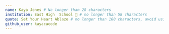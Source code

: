 ```yaml
---
name: Kaya Jones # No longer than 28 characters
institution: East High  School 🚩 # no longer than 58 characters
quote: Set Your Heart Ablaze # no longer than 100 characters, avoid using quotes(") to guarantee the format remains the same.
github_user: kayacacode
---
```


